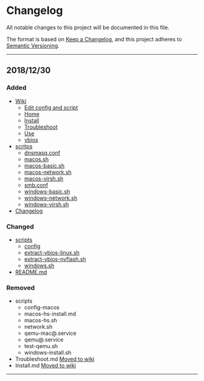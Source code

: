 # Changelog
All notable changes to this project will be documented in this file.

The format is based on [Keep a Changelog](https://keepachangelog.com/en/1.0.0/),
and this project adheres to [Semantic Versioning](https://semver.org/spec/v2.0.0.html).

---

## 2018/12/30
### Added
- [Wiki](https://gitlab.com/YuriAlek/vfio/wikis/home)
  - [Edit config and script](https://gitlab.com/YuriAlek/vfio/wikis/Edit-config-and-script)
  - [Home](https://gitlab.com/YuriAlek/vfio/wikis/Home)
  - [Install](https://gitlab.com/YuriAlek/vfio/wikis/Install)
  - [Troubleshoot](https://gitlab.com/YuriAlek/vfio/wikis/Troubleshoot)
  - [Use](https://gitlab.com/YuriAlek/vfio/wikis/Use)
  - [vbios](https://gitlab.com/YuriAlek/vfio/wikis/vbios)
- [scritps](/scripts)
  - [dnsmasq.conf](/scripts/dnsmasq.conf)
  - [macos.sh](/scripts/macos.sh)
  - [macos-basic.sh](/scripts/macos-basic.sh)
  - [macos-network.sh](/scripts/macos-network.sh)
  - [macos-virsh.sh](/scripts/macos-virsh.sh)
  - [smb.conf](/scripts/smb.conf)
  - [windows-basic.sh](/scripts/windows-basic.sh)
  - [windows-network.sh](/scripts/windows-network.sh)
  - [windows-virsh.sh](/scripts/windows-virsh.sh)
- [Changelog](/CHANGELOG.md)

### Changed
- [scripts](/scripts)
  - [config](/scripts/config)
  - [extract-vbios-linux.sh](/scripts/extract-vbios-linux.sh)
  - [extract-vbios-nvflash.sh](/scripts/extract-vbios-nvflash.sh)
  - [windows.sh](/scripts/windows.sh)
- [README.md](/README.md)

### Removed
- scripts
  - config-macos
  - macos-hs-install.md
  - macos-hs.sh
  - network.sh
  - qemu-mac@.service
  - qemu@.service
  - test-qemu.sh
  - windows-install.sh
- Troubleshoot.md [Moved to wiki]()
- Install.md [Moved to wiki]()

---
